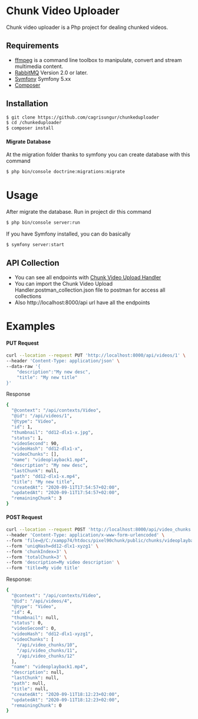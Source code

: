 # Chunk Video Uploader

Chunk video uploader is a Php project for dealing chunked videos.

## Requirements
* [ffmpeg](https://ffmpeg.org/ffmpeg.html) is a command line toolbox to manipulate, convert and stream multimedia content.
* [RabbitMQ](https://www.rabbitmq.com/download.html) Version 2.0 or later.
* [Symfony](https://symfony.com/download) Symfony 5.xx
* [Composer](https://getcomposer.org/download/)

## Installation
```bash
$ git clone https://github.com/cagrisungur/chunkeduploader
$ cd /chunkeduploader
$ composer install
```
#### Migrate Database
At the migration folder thanks to symfony you can create database with this command
```bash
$ php bin/console doctrine:migrations:migrate
```
# Usage

After migrate the database. Run in project dir this command
```bash
$ php bin/console server:run
```
If you have Symfony installed, you can do basically
```bash
$ symfony server:start
```

## API Collection
* You can see all endpoints with [Chunk Video Upload Handler](https://documenter.getpostman.com/view/9431903/TVK5cgWo)
* You can import the Chunk Video Upload Handler.postman_collection.json file to postman for access all collections
* Also http://localhost:8000/api url have all the endpoints

# Examples

#### PUT Request

```bash
curl --location --request PUT 'http://localhost:8000/api/videos/1' \
--header 'Content-Type: application/json' \
--data-raw '{
    "description":"My new desc",
    "title": "My new title"
}'
```
Response

```bash
{
  "@context": "/api/contexts/Video",
  "@id": "/api/videos/1",
  "@type": "Video",
  "id": 1,
  "thumbnail": "dd12-dlx1-x.jpg",
  "status": 1,
  "videoSecond": 90,
  "videoHash": "dd12-dlx1-x",
  "videoChunks": [],
  "name": "videoplayback1.mp4",
  "description": "My new desc",
  "lastChunk": null,
  "path": "dd12-dlx1-x.mp4",
  "title": "My new title",
  "createdAt": "2020-09-11T17:54:57+02:00",
  "updatedAt": "2020-09-11T17:54:57+02:00",
  "remainingChunk": 3
}
```

#### POST Request
```bash
curl --location --request POST 'http://localhost:8000/api/video_chunks' \
--header 'Content-Type: application/x-www-form-urlencoded' \
--form 'file=@/C:/xampp74/htdocs/pixel90chunk/public/chunks/videoplayback1.mp4' \
--form 'uniqHash=dd12-dlx1-xyzg1' \
--form 'chunkIndex=3' \
--form 'totalChunk=3' \
--form 'description=My video description' \
--form 'title=My vide title'
```
Response:
```bash
{
  "@context": "/api/contexts/Video",
  "@id": "/api/videos/4",
  "@type": "Video",
  "id": 4,
  "thumbnail": null,
  "status": 0,
  "videoSecond": 0,
  "videoHash": "dd12-dlx1-xyzg1",
  "videoChunks": [
    "/api/video_chunks/10",
    "/api/video_chunks/11",
    "/api/video_chunks/12"
  ],
  "name": "videoplayback1.mp4",
  "description": null,
  "lastChunk": null,
  "path": null,
  "title": null,
  "createdAt": "2020-09-11T18:12:23+02:00",
  "updatedAt": "2020-09-11T18:12:23+02:00",
  "remainingChunk": 0
}
```